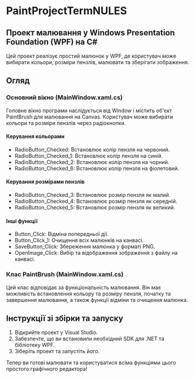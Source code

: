 # PaintProjectTermNULES

## Проект малювання у Windows Presentation Foundation (WPF) на C#

Цей проект реалізує простий малюнок у WPF, де користувач може вибирати кольори, розміри пензлів, малювати та зберігати зображення.

## Огляд

### Основний вікно (MainWindow.xaml.cs)

Головне вікно програми наслідується від Window і містить об'єкт PaintBrush для малювання на Canvas. Користувач може вибирати кольори та розміри пензлів через радіокнопки.

#### Керування кольорами
- RadioButton_Checked: Встановлює колір пензля на червоний.
- RadioButton_Checked_1: Встановлює колір пензля на синій.
- RadioButton_Checked_2: Встановлює колір пензля на чорний.
- RadioButton_Checked_6: Встановлює колір пензля на фіолетовий.

#### Керування розмірами пензлів
- RadioButton_Checked_3: Встановлює розмір пензля як малий.
- RadioButton_Checked_4: Встановлює розмір пензля як середній.
- RadioButton_Checked_5: Встановлює розмір пензля як великий.

#### Інші функції
- Button_Click: Відміна попередньої дії.
- Button_Click_1: Очищення всіх малюнків на канвасі.
- SaveButton_Click: Збереження малюнка у форматі PNG.
- OpenImage_Click: Вибір та відображення зображення з файлу на канвасі.

### Клас PaintBrush (MainWindow.xaml.cs)

Цей клас відповідає за функціональність малювання. Він має можливість встановлення кольору та розміру пензля, початку та завершення малювання, а також функції відміни та очищення малюнка.

## Інструкції зі збірки та запуску

1. Відкрийте проект у Visual Studio.
2. Забезпечте, що ви встановили необхідний SDK для .NET та бібліотеку WPF.
3. Зіберіть проект та запустіть його.

Тепер ви готові малювати та користуватися всіма функціями цього простого графічного редактора!
